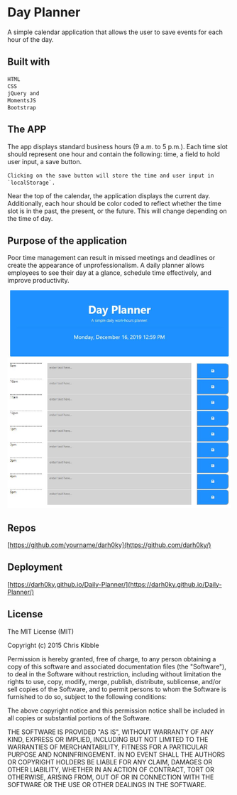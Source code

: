# Day Planner

A simple calendar application that allows the user to save events for each hour of the day. 

## Built with

    HTML 
    CSS 
    jQuery and 
    MomentsJS
    Bootstrap

## The APP

The app displays standard business hours (9 a.m. to 5 p.m.). Each time slot should represent one hour and contain the following: time, a field to hold user input, a save button.

    Clicking on the save button will store the time and user input in `localStorage`.

Near the top of the calendar, the application displays the current day. Additionally, each hour should be color coded to reflect whether the time slot is in the past, the present, or the future. This will change depending on the time of day.

## Purpose of the application

Poor time management can result in missed meetings and deadlines or create the appearance of unprofessionalism. A daily planner allows employees to see their day at a glance, schedule time effectively, and improve productivity. 

![Day Planner ](DayPlanner.JPG)

## Repos

[https://github.com/yourname/darh0ky](https://github.com/darh0ky/)

## Deployment

[https://darh0ky.github.io/Daily-Planner/](https://darh0ky.github.io/Daily-Planner/)

## License

The MIT License (MIT)

Copyright (c) 2015 Chris Kibble

Permission is hereby granted, free of charge, to any person obtaining a copy of this software and associated documentation files (the "Software"), to deal in the Software without restriction, including without limitation the rights to use, copy, modify, merge, publish, distribute, sublicense, and/or sell copies of the Software, and to permit persons to whom the Software is furnished to do so, subject to the following conditions:

The above copyright notice and this permission notice shall be included in all copies or substantial portions of the Software.

THE SOFTWARE IS PROVIDED "AS IS", WITHOUT WARRANTY OF ANY KIND, EXPRESS OR IMPLIED, INCLUDING BUT NOT LIMITED TO THE WARRANTIES OF MERCHANTABILITY, FITNESS FOR A PARTICULAR PURPOSE AND NONINFRINGEMENT. IN NO EVENT SHALL THE AUTHORS OR COPYRIGHT HOLDERS BE LIABLE FOR ANY CLAIM, DAMAGES OR OTHER LIABILITY, WHETHER IN AN ACTION OF CONTRACT, TORT OR OTHERWISE, ARISING FROM, OUT OF OR IN CONNECTION WITH THE SOFTWARE OR THE USE OR OTHER DEALINGS IN THE SOFTWARE.